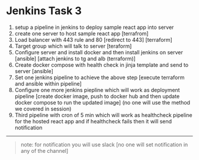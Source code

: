 # Jenkins Task 3

1. setup a pipeline in jenkins to deploy sample react app into server
2. create one server to host sample react app [terrafrom]
3. Load balancer with 443 rule and 80 [redirect to 443] [terraform]
4. Target group which will talk to server [teraform]
5. Configure server and install docker and then install jenkins on server [ansible] [attach jenkins to tg and alb (terraform)]
6. Create docker compose with health check in jinja template and send to server [ansible]
7. Set one jenkins pipeline to achieve the above step [execute terraform and ansible within pipeline]
8. Configure one more jenkins piepline which will work as deployment pipeline [create docker image, push to docker hub and then update docker compose to run the updated image] (no one will use the method we covered in session)
9. Third pipeline with cron of 5 min which will work as healthcheck pipeline for the hosted react app and if healthcheck fails then it will send notification

---

> note: for notification you will use slack [no one will set notification in any of the channel]